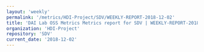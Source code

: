 ```yaml
---
layout: 'weekly'
permalink: '/metrics/HDI-Project/SDV/WEEKLY-REPORT-2018-12-02'
title: 'DAI Lab OSS Metrics Metrics report for SDV | WEEKLY-REPORT-2018-12-02'
organization: 'HDI-Project'
repository: 'SDV'
current_date: '2018-12-02'
---
```

